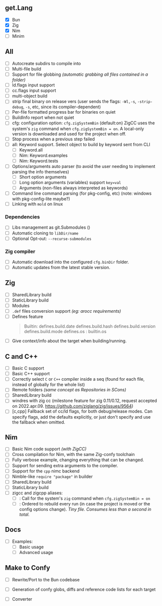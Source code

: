 ## get.Lang
- [x] Bun
- [x] Zig
- [x] Nim
- [ ] Minim
## All
- [ ] Autocreate subdirs to compile into
- [ ] Multi-file build
- [ ] Support for file globbing _(automatic grabbing all files contained in a folder)_
- [ ] ld.flags input support
- [ ] cc.flags input support
- [ ] multi-object build
- [ ] strip final binary on release vers
      (user sends the flags: `-Wl,-s`, `-strip-debug`, `-s`, etc, since its compiler-dependent)
- [ ] Per-file formatted progress bar for binaries on quiet
- [ ] BuildInfo report when not quiet
- [ ] cfg: configuration option:  `cfg.zigSystemBin`  (default:on)
           ZigCC uses the system's `zig` command when `cfg.zigSystemBin = on`.
           A local-only version is downloaded and used for the project when off.
- [ ] Stop process when a previous step failed
- [ ] all: Keyword support. Select object to build by keyword sent from CLI
  - [ ] Keyword.all
  - [ ] Nim: Keyword.examples
  - [ ] Nim: Keyword.tests
- [ ] Options/arguments auto parser  (to avoid the user needing to implement parsing the info themselves)
  - [ ] Short option arguments
  - [ ] Long option arguments (variables) support   `key=val`
  - [ ] Arguments (non-files always interpreted as keywords)
- [ ] Command line command parsing (for pkg-config, etc)   (note: windows with pkg-config-lite maybe?)
- [ ] Linking with `mold` on linux
### Dependencies
- [ ] Libs management as git.Submodules ()
- [ ] Automatic cloning to `libDir/name`
- [ ] Optional Opt-out: `--recurse-submodules`
### Zig compiler
- [ ] Automatic download into the configured `cfg.binDir` folder.
- [ ] Automatic updates from the latest stable version.
## Zig
- [ ] SharedLibrary build
- [ ] StaticLibrary build
- [ ] Modules
- [ ] `.def` files conversion support  _(eg: arocc requirements)_
- [ ] Defines feature
  > Builtin:
    defines.build.date
    defines.build.hash
    defines.build.version
    defines.build.mode
    defines.os  : builtin.os
- [ ] Give context/info about the target when building/running.
## C and C++
- [ ] Basic C support
- [ ] Basic C++ support
- [ ] Correctly select `C` or `C++` compiler inside a seq (found for each file, instead of globally for the whole list)
- [ ] Remote folders _(same concept as Repositories in SCons)_
- [ ] SharedLibrary build
- [ ] windres with zig cc  (milestone feature for zig 0.11/0.12, request accepted on 2022.apr.09. https://github.com/ziglang/zig/issues/9564)
- [ ] [c,cpp] Fallback set of cc/ld flags, for both debug/release modes.
      Can specify flags, add the defaults explicitly, or just don't specify and use the fallback when omitted.
## Nim
- [ ] Basic Nim code support _(with ZigCC)_
- [ ] Cross compilation for Nim, with the same Zig-confy toolchain
- [ ] Fully verbose example, changing everything that can be changed.
- [ ] Support for sending extra arguments to the compiler.
- [ ] Support for the `cpp` nimc backend
- [ ] Nimble-like `require "package"` in builder
- [ ] SharedLibrary build
- [ ] StaticLibrary build
- [ ] zigcc and zigcpp aliases:
  - [ ] : Call for the system's `zig` command when `cfg.zigSystemBin = on`
  - [ ] : Ordered to rebuild every run (in case the project is moved or the config options change).
          _Tiny file. Consumes less than a second in total._

## Docs
- [ ] Examples:
  - [ ] Basic usage
  - [ ] Advanced usage

## Make to Confy
- [ ] Rewrite/Port to the Bun codebase
- [ ] Generation of confy globs, diffs and reference code lists for each target
- [ ] Converter

